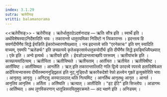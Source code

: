```yaml
---
index: 3.1.29
sutra: ऋतेरीयङ्
vritti: balamanorama
---
```


<<ऋतेरीयङ्>> - ऋतेरीयङ् । ऋतेर्धातुपाठेऽदर्शनादाह —  ऋतिः सौत्र इति । स्वार्थे इति । अर्थविशेषस्याऽनिर्देशादिति भावः । तकारान्तो धातुरयमिका निर्दिष्टो न त्विकारान्तः । इदन्तत्व हि सवर्णदीर्घेणैव सिद्धे ईयङिति ईकारोच्चारणवैयथ्र्यात् । नच इदन्तत्वे सति "एरनेकाचः" इति यण् स्यादिति वाच्यम्, एवमपि "ऋतेर्ङ्यः" इति ङ्यप्रत्यये कृतेअकृत्सार्वधातुकयोर्दीर्घः॑ इति दीर्घेणैव सिद्धे इयङ्विधिवैयथ्र्यात् । एके इति । अन्ये इत्यर्थः । ऋतीयते इति । ईयङोऽदन्तत्वाच्छपि पररूपम् । ऋतीयांचक्रे इति ।कास्प्रत्यया॑दित्याम् । ऋतीयिता । ऋतीयिष्यते । ऋतीयताम् । आर्तीयत । ऋतीयेत । ऋतीयिषीष्ट । आर्तीयिष्ट । आर्तीयिष्यत । आनर्तेति । ऋत् इति तकारान्ताल्लिटि णलि द्वित्वे उरदत्त्वे रपरत्वे हलादिशेषेअत आदे॑रित्यभ्यासस्य दीर्घेतस्माननुड्द्विहलः॑ इति नुट्,नुड्विधौ ऋकारैकदेशो रेफो हल्त्वेन गृह्रते॑ इत्युक्तेरिति भावः । आनृततुः आनृतुः । अनिट्सु अस्याऽपाठात् थलि नित्यमिट् । आनर्तिथ आनृतथुः आनृत । आनर्त । आनृतिव आनृतिम । अर्तिता । अर्तिष्यति । ऋत्यात् । आर्तीदिति । "इट ईटि" इति सिज्लोपः । आडागमः । आर्तिष्यत् । अथ लुगविकरणान् धातून्निरूपयितुमुपक्रमते —  अद भक्षणे इति । अनिडयम् ।